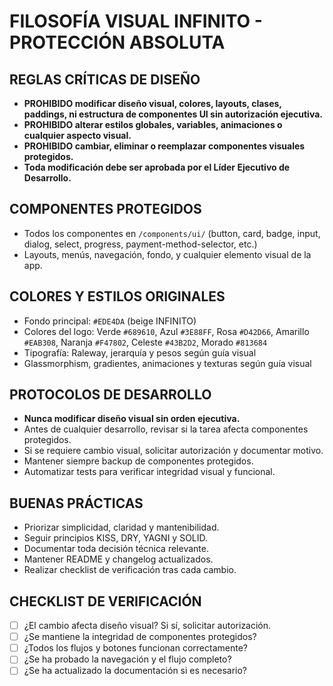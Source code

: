 # FILOSOFÍA VISUAL INFINITO - PROTECCIÓN ABSOLUTA

## REGLAS CRÍTICAS DE DISEÑO
- **PROHIBIDO modificar diseño visual, colores, layouts, clases, paddings, ni estructura de componentes UI sin autorización ejecutiva.**
- **PROHIBIDO alterar estilos globales, variables, animaciones o cualquier aspecto visual.**
- **PROHIBIDO cambiar, eliminar o reemplazar componentes visuales protegidos.**
- **Toda modificación debe ser aprobada por el Líder Ejecutivo de Desarrollo.**

## COMPONENTES PROTEGIDOS
- Todos los componentes en `/components/ui/` (button, card, badge, input, dialog, select, progress, payment-method-selector, etc.)
- Layouts, menús, navegación, fondo, y cualquier elemento visual de la app.

## COLORES Y ESTILOS ORIGINALES
- Fondo principal: `#EDE4DA` (beige INFINITO)
- Colores del logo: Verde `#689610`, Azul `#3E88FF`, Rosa `#D42D66`, Amarillo `#EAB308`, Naranja `#F47802`, Celeste `#43B2D2`, Morado `#813684`
- Tipografía: Raleway, jerarquía y pesos según guía visual
- Glassmorphism, gradientes, animaciones y texturas según guía visual

## PROTOCOLOS DE DESARROLLO
- **Nunca modificar diseño visual sin orden ejecutiva.**
- Antes de cualquier desarrollo, revisar si la tarea afecta componentes protegidos.
- Si se requiere cambio visual, solicitar autorización y documentar motivo.
- Mantener siempre backup de componentes protegidos.
- Automatizar tests para verificar integridad visual y funcional.

## BUENAS PRÁCTICAS
- Priorizar simplicidad, claridad y mantenibilidad.
- Seguir principios KISS, DRY, YAGNI y SOLID.
- Documentar toda decisión técnica relevante.
- Mantener README y changelog actualizados.
- Realizar checklist de verificación tras cada cambio.

## CHECKLIST DE VERIFICACIÓN
- [ ] ¿El cambio afecta diseño visual? Si sí, solicitar autorización.
- [ ] ¿Se mantiene la integridad de componentes protegidos?
- [ ] ¿Todos los flujos y botones funcionan correctamente?
- [ ] ¿Se ha probado la navegación y el flujo completo?
- [ ] ¿Se ha actualizado la documentación si es necesario? 